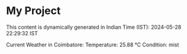 # My Project

This content is dynamically generated in Indian Time (IST): 2024-05-28 22:29:32 IST


Current Weather in Coimbatore:
Temperature: 25.88 °C
Condition: mist
